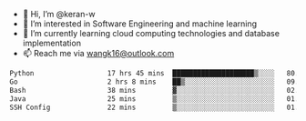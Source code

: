- 👋 Hi, I’m @keran-w
- 👀 I’m interested in Software Engineering and machine learning
- 🌱 I’m currently learning cloud computing technologies and database implementation
- 📫 Reach me via wangk16@outlook.com

<!--START_SECTION:waka-->

```txt
Python                  17 hrs 45 mins  ████████████████████▒░░░░   80.90 %
Go                      2 hrs 8 mins    ██▒░░░░░░░░░░░░░░░░░░░░░░   09.73 %
Bash                    38 mins         ▓░░░░░░░░░░░░░░░░░░░░░░░░   02.90 %
Java                    25 mins         ▒░░░░░░░░░░░░░░░░░░░░░░░░   01.92 %
SSH Config              22 mins         ▒░░░░░░░░░░░░░░░░░░░░░░░░   01.73 %
```

<!--END_SECTION:waka-->

<!---
keran-w/keran-w is a ✨ special ✨ repository because its `README.md` (this file) appears on your GitHub profile.
You can click the Preview link to take a look at your changes.
--->
